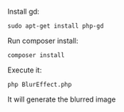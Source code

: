 Install gd:

`sudo apt-get install php-gd`

Run composer install:

`composer install`

Execute it:

`php BlurEffect.php`

It will generate the blurred image
